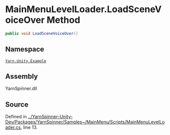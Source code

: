 # MainMenuLevelLoader.LoadSceneVoiceOver Method


```csharp
public void LoadSceneVoiceOver()
```



## Namespace
[`Yarn.Unity.Example`](/api/csharp/yarn.unity.example/README.md)

## Assembly
YarnSpinner.dll

## Source
Defined in [../YarnSpinner-Unity-Dev/Packages/YarnSpinner/Samples~/MainMenu/Scripts/MainMenuLevelLoader.cs](https://github.com/YarnSpinnerTool/YarnSpinner-Unity//blob/develop/Samples~/MainMenu/Scripts/MainMenuLevelLoader.cs#L13), line 13.
